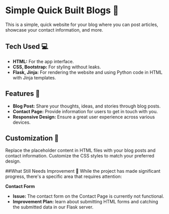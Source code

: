 # Simple Quick Built Blogs 🍣

This is a simple, quick website for your blog where you can post articles, showcase your contact information, and more.

## Tech Used 💻

- **HTML:** For the app interface.
- **CSS, Bootstrap:** For styling without leaks.
- **Flask, Jinja:** For rendering the website and using Python code in HTML with Jinja templates.

## Features 🚀

- **Blog Post:** Share your thoughts, ideas, and stories through blog posts.
- **Contact Page:** Provide information for users to get in touch with you.
- **Responsive Design:** Ensure a great user experience across various devices.

## Customization 🎨
Replace the placeholder content in HTML files with your blog posts and contact information.
Customize the CSS styles to match your preferred design.

##What Still Needs Improvement 🚀
While the project has made significant progress, there's a specific area that requires attention:

**Contact Form**
- **Issue:** The contact form on the Contact Page is currently not functional.
- **Improvement Plan:**
 learn about submitting HTML forms and catching the submitted data in our Flask server.

